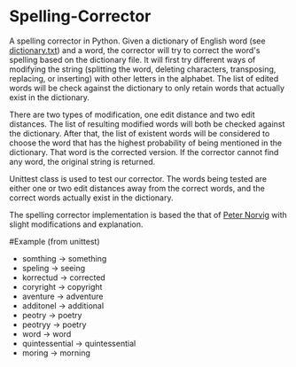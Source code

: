 # Spelling-Corrector
A spelling corrector in Python. Given a dictionary of English word (see [dictionary.txt](/dictionary.txt)) and a word, the corrector will try to correct the word's spelling based on the dictionary file. It will first try different ways of modifying the string (splitting the word, deleting characters, transposing, replacing, or inserting) with other letters in the alphabet. The list of edited words will be check against the dictionary to only retain words that actually exist in the dictionary. 

There are two types of modification, one edit distance and two edit distances. The list of resulting modified words will both be checked against the dictionary. After that, the list of existent words will be considered to choose the word that has the highest probability of being mentioned in the dictionary. That word is the corrected version. If the corrector cannot find any word, the original string is returned.

Unittest class is used to test our corrector. The words being tested are either one or two edit distances away from the correct words, and the correct words actually exist in the dictionary.

The spelling corrector implementation is based the that of [Peter Norvig](http://norvig.com/spell-correct.html) with slight modifications and explanation.

#Example (from unittest)
- somthing -> something
- speling -> seeing
- korrectud -> corrected
- coryright -> copyright
- aventure -> adventure
- additonel -> additional
- peotry -> poetry
- peotryy -> poetry
- word -> word
- quintessential -> quintessential
- moring -> morning
